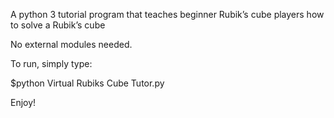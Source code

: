 A python 3 tutorial program that teaches beginner Rubik’s cube players how to solve a Rubik’s cube

No external modules needed. 

To run, simply type:

$python Virtual Rubiks Cube Tutor.py


Enjoy!
